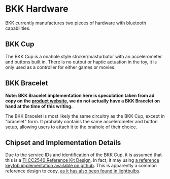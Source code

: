 # BKK Hardware

BKK currently manufactures two pieces of hardware with bluetooth
capabilities.

## BKK Cup

The BKK Cup is a onahole style stroker/masturbator with an
accelerometer and buttons built in. There is no output or haptic
actuation in the toy, it is only used as a controller for either games
or movies.

## BKK Bracelet

__Note: BKK Bracelet implementation here is speculation taken from ad
copy on the [product website](https://www.bkksextoy.com/product), we
do not actually have a BKK Bracelet on hand at the time of this
writing.__

The BKK Bracelet is most likely the same circuitry as the BKK Cup,
except in "bracelet" form. It probably contains the same accelerometer
and button setup, allowing users to attach it to the onahole of their
choice.

## Chipset and Implementation Details

Due to the service IDs and identification of the BKK Cup, it is
assumed that this is
a [TI CC2540 Reference Kit Design](http://www.ti.com/product/cc2540).
In fact, it may
using
[a reference keyfob implementation available on github](http://chipk215.github.io/keyfobsimulation/).
This is apparently a common reference design to
copy,
[as it has also been found in lightbulbs](https://learn.adafruit.com/reverse-engineering-a-bluetooth-low-energy-light-bulb/explore-gatt).
